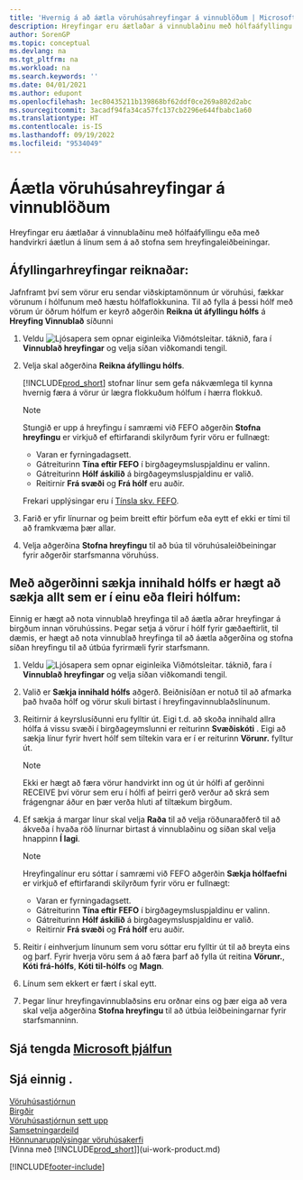 ```yaml
---
title: 'Hvernig á að áætla vöruhúsahreyfingar á vinnublöðum | Microsoft '
description: Hreyfingar eru áætlaðar á vinnublaðinu með hólfaáfyllingu eða með handvirkri áætlun á línum sem á að stofna sem hreyfingaleiðbeiningar.
author: SorenGP
ms.topic: conceptual
ms.devlang: na
ms.tgt_pltfrm: na
ms.workload: na
ms.search.keywords: ''
ms.date: 04/01/2021
ms.author: edupont
ms.openlocfilehash: 1ec80435211b139868bf62ddf0ce269a802d2abc
ms.sourcegitcommit: 3acadf94fa34ca57fc137cb2296e644fbabc1a60
ms.translationtype: HT
ms.contentlocale: is-IS
ms.lasthandoff: 09/19/2022
ms.locfileid: "9534049"
---
```

# <a name="plan-warehouse-movements-in-worksheets"></a>Áætla vöruhúsahreyfingar á vinnublöðum

Hreyfingar eru áætlaðar á vinnublaðinu með hólfaáfyllingu eða með handvirkri áætlun á línum sem á að stofna sem hreyfingaleiðbeiningar.  

## <a name="to-calculate-a-replenishment-movement"></a>Áfyllingarhreyfingar reiknaðar:

Jafnframt því sem vörur eru sendar viðskiptamönnum úr vöruhúsi, fækkar vörunum í hólfunum með hæstu hólfaflokkunina. Til að fylla á þessi hólf með vörum úr öðrum hólfum er keyrð aðgerðin **Reikna út áfyllingu hólfs** á **Hreyfing Vinnublað** síðunni

1.  Veldu ![Ljósapera sem opnar eiginleika Viðmótsleitar.](media/ui-search/search_small.png "Segðu mér hvað þú vilt gera") táknið, fara í **Vinnublað hreyfingar** og velja síðan viðkomandi tengil.  
2.  Velja skal aðgerðina **Reikna áfyllingu hólfs**.  

    [!INCLUDE[prod_short](includes/prod_short.md)] stofnar línur sem gefa nákvæmlega til kynna hvernig færa á vörur úr lægra flokkuðum hólfum í hærra flokkuð.  

    > [!NOTE]  
    >  Stungið er upp á hreyfingu í samræmi við FEFO aðgerðin **Stofna hreyfingu** er virkjuð ef eftirfarandi skilyrðum fyrir vöru er fullnægt:  
    >   
    >  -   Varan er fyrningadagsett.  
    > -   Gátreiturinn **Tína eftir FEFO** í birgðageymsluspjaldinu er valinn.  
    > -   Gátreiturinn **Hólf áskilið** á birgðageymsluspjaldinu er valið.  
    > -   Reitirnir **Frá svæði** og **Frá hólf** eru auðir.  

    Frekari upplýsingar eru í [Tínsla skv. FEFO](warehouse-picking-by-fefo.md).  

3.  Farið er yfir línurnar og þeim breitt eftir þörfum eða eytt ef ekki er tími til að framkvæma þær allar.  
4.  Velja aðgerðina **Stofna hreyfingu** til að búa til vöruhúsaleiðbeiningar fyrir aðgerðir starfsmanna vöruhúss.  

## <a name="to-move-the-entire-contents-of-one-or-more-bins-by-using-the-get-bin-content-function"></a>Með aðgerðinni sækja innihald hólfs er hægt að sækja allt sem er í einu eða fleiri hólfum:

Einnig er hægt að nota vinnublað hreyfinga til að áætla aðrar hreyfingar á birgðum innan vöruhússins. Þegar setja á vörur í hólf fyrir gæðaeftirlit, til dæmis, er hægt að nota vinnublað hreyfinga til að áætla aðgerðina og stofna síðan hreyfingu til að útbúa fyrirmæli fyrir starfsmann.  

1.  Veldu ![Ljósapera sem opnar eiginleika Viðmótsleitar.](media/ui-search/search_small.png "Segðu mér hvað þú vilt gera") táknið, fara í **Vinnublað hreyfingar** og velja síðan viðkomandi tengil.  
2.  Valið er **Sækja innihald hólfs** aðgerð. Beiðnisíðan er notuð til að afmarka það hvaða hólf og vörur skuli birtast í hreyfingavinnublaðslínunum.  
3.  Reitirnir á keyrslusíðunni eru fylltir út. Eigi t.d. að skoða innihald allra hólfa á vissu svæði í birgðageymslunni er reiturinn **Svæðiskóti** . Eigi að sækja línur fyrir hvert hólf sem tiltekin vara er í er reiturinn **Vörunr.** fylltur út.  

    > [!NOTE]  
    >  Ekki er hægt að færa vörur handvirkt inn og út úr hólfi af gerðinni RECEIVE því vörur sem eru í hólfi af þeirri gerð verður að skrá sem frágengnar áður en þær verða hluti af tiltækum birgðum.  

4.  Ef sækja á margar línur skal velja **Raða** til að velja röðunaraðferð til að ákveða í hvaða röð línurnar birtast á vinnublaðinu og síðan skal velja hnappinn **Í lagi**.  

    > [!NOTE]  
    >  Hreyfingalínur eru sóttar í samræmi við FEFO aðgerðin **Sækja hólfaefni** er virkjuð ef eftirfarandi skilyrðum fyrir vöru er fullnægt:  
    >   
    >  -   Varan er fyrningadagsett.  
    > -   Gátreiturinn **Tína eftir FEFO** í birgðageymsluspjaldinu er valinn.  
    > -   Gátreiturinn **Hólf áskilið** á birgðageymsluspjaldinu er valið.  
    > -   Reitirnir **Frá svæði** og **Frá hólf** eru auðir.  

5.  Reitir í einhverjum línunum sem voru sóttar eru fylltir út til að breyta eins og þarf. Fyrir hverja vöru sem á að færa þarf að fylla út reitina **Vörunr.**, **Kóti frá-hólfs**, **Kóti til-hólfs** og **Magn**.  
6.  Línum sem ekkert er fært í skal eytt.  
7.  Þegar línur hreyfingavinnublaðsins eru orðnar eins og þær eiga að vera skal velja aðgerðina **Stofna hreyfingu** til að útbúa leiðbeiningarnar fyrir starfsmanninn.  

## <a name="see-related-microsoft-training"></a>Sjá tengda [Microsoft þjálfun](/training/modules/move-items/)

## <a name="see-also"></a>Sjá einnig .

[Vöruhúsastjórnun](warehouse-manage-warehouse.md)  
[Birgðir](inventory-manage-inventory.md)  
[Vöruhúsastjórnun sett upp](warehouse-setup-warehouse.md)     
[Samsetningardeild](assembly-assemble-items.md)    
[Hönnunarupplýsingar vöruhúsakerfi](design-details-warehouse-management.md)  
[Vinna með [!INCLUDE[prod_short](includes/prod_short.md)]](ui-work-product.md)


[!INCLUDE[footer-include](includes/footer-banner.md)]
